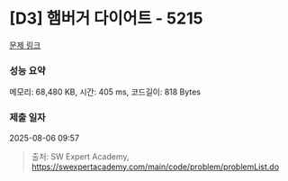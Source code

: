 # [D3] 햄버거 다이어트 - 5215 

[문제 링크](https://swexpertacademy.com/main/code/problem/problemDetail.do?contestProbId=AWT-lPB6dHUDFAVT) 

### 성능 요약

메모리: 68,480 KB, 시간: 405 ms, 코드길이: 818 Bytes

### 제출 일자

2025-08-06 09:57



> 출처: SW Expert Academy, https://swexpertacademy.com/main/code/problem/problemList.do